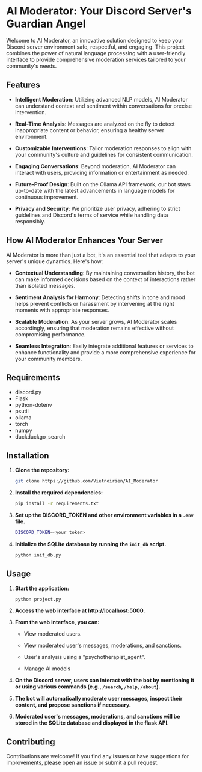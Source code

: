 # AI Moderator: Your Discord Server's Guardian Angel

Welcome to AI Moderator, an innovative solution designed to keep your Discord server environment safe, respectful, and engaging. This project combines the power of natural language processing with a user-friendly interface to provide comprehensive moderation services tailored to your community's needs.

## Features

- **Intelligent Moderation**: Utilizing advanced NLP models, AI Moderator can understand context and sentiment within conversations for precise intervention.

- **Real-Time Analysis**: Messages are analyzed on the fly to detect inappropriate content or behavior, ensuring a healthy server environment.

- **Customizable Interventions**: Tailor moderation responses to align with your community's culture and guidelines for consistent communication.

- **Engaging Conversations**: Beyond moderation, AI Moderator can interact with users, providing information or entertainment as needed.

- **Future-Proof Design**: Built on the Ollama API framework, our bot stays up-to-date with the latest advancements in language models for continuous improvement.

- **Privacy and Security**: We prioritize user privacy, adhering to strict guidelines and Discord's terms of service while handling data responsibly.

## How AI Moderator Enhances Your Server

AI Moderator is more than just a bot, it's an essential tool that adapts to your server's unique dynamics. Here's how:

- **Contextual Understanding**: By maintaining conversation history, the bot can make informed decisions based on the context of interactions rather than isolated messages.

- **Sentiment Analysis for Harmony**: Detecting shifts in tone and mood helps prevent conflicts or harassment by intervening at the right moments with appropriate responses.

- **Scalable Moderation**: As your server grows, AI Moderator scales accordingly, ensuring that moderation remains effective without compromising performance.

- **Seamless Integration**: Easily integrate additional features or services to enhance functionality and provide a more comprehensive experience for your community members.

## Requirements

- discord.py
- Flask
- python-dotenv
- psutil
- ollama
- torch
- numpy
- duckduckgo_search

## Installation

1. **Clone the repository:**
    ```bash
    git clone https://github.com/Vietnoirien/AI_Moderator
    ```

2. **Install the required dependencies:**
    ```bash
    pip install -r requirements.txt
    ```

3. **Set up the DISCORD_TOKEN and other environment variables in a `.env` file.**
    ```bash
    DISCORD_TOKEN=<your token>
    ```

4. **Initialize the SQLite database by running the `init_db` script.**
   ```bash
   python init_db.py
   ```

## Usage

1. **Start the application:**
    ```bash
    python project.py
    ```

2. **Access the web interface at [http://localhost:5000](http://localhost:5000).**

3. **From the web interface, you can:**
    - View moderated users.

    - View moderated user's messages, moderations, and sanctions.

    - User's analysis using a "psychotherapist_agent".

    - Manage AI models

4. **On the Discord server, users can interact with the bot by mentioning it or using various commands (e.g., `/search`, `/help`, `/about`).**

5. **The bot will automatically moderate user messages, inspect their content, and propose sanctions if necessary.**

6. **Moderated user's messages, moderations, and sanctions will be stored in the SQLite database and displayed in the flask API.**



## Contributing

Contributions are welcome! If you find any issues or have suggestions for improvements, please open an issue or submit a pull request.

